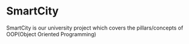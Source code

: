# SmartCity
SmartCity is our university project which covers the pillars/concepts of  OOP(Object Oriented Programming)
